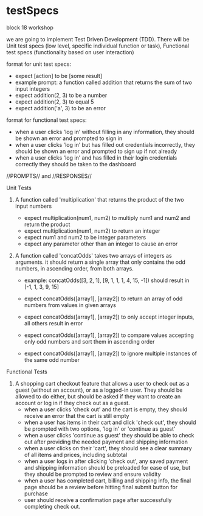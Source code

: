 # testSpecs
block 18 workshop

we are going to implement Test Driven Development (TDD). There will be Unit test specs (low level, specific individual function or task), Functional test specs (functionality based on user interaction)

format for unit test specs:
- expect [action] to be [some result]
- example prompt: a function called addition that returns the sum of two input integers
- expect addition(2, 3) to be a number
- expect addition(2, 3) to equal 5
- expect addition('a', 3) to be an error

format for functional test specs:
- when a user clicks 'log in' without filling in any information, they should be shown an error and prompted to sign in
- when a user clicks 'log in' but has filled out credentials incorrectly, they should be shown an error and prompted to sign up if not already
- when a user clicks 'log in' and has filled in their login credentials correctly they should be taken to the dashboard



//PROMPTS// and //RESPONSES//


Unit Tests

1. A function called 'multiplication' that returns the product of the two input numbers
   - expect multiplication(num1, num2) to multiply num1 and num2 and return the product
   - expect multiplication(num1, num2) to return an integer
   - expect num1 and num2 to be integer parameters
   - expect any parameter other than an integer to cause an error
  
     
2. A function called 'concatOdds' takes two arrays of integers as arguments. it should return a single array that only contains the odd numbers, in ascending order, from both arrays.
   - example: concatOdds([3, 2, 1], [9, 1, 1, 1, 4, 15, -1]) should result in [-1, 1, 3, 9, 15]
  
   - expect concatOdds([array1], [array2]) to return an array of odd numbers from values in given arrays
   - expect concatOdds([array1], [array2]) to only accept integer inputs, all others result in error
   - expect concatOdds([array1], [array2]) to compare values accepting only odd numbers and sort them in ascending order
   - expect concatOdds([array1], [array2]) to ignore multiple instances of the same odd number
  


Functional Tests

1. A shopping cart checkout feature that allows a user to check out as a guest (without an account), or as a logged-in user. They should be allowed to do either, but should be asked if they want to create an account or log in if they check out as a guest.
   - when a user clicks 'check out' and the cart is empty, they should receive an error that the cart is still empty
   - when a user has items in their cart and click 'check out', they should be prompted with two options, 'log in' or 'continue as guest'
   - when a user clicks 'continue as guest' they should be able to check out after providing the needed payment and shipping information
   - when a user clicks on their 'cart', they should see a clear summary of all items and prices, including subtotal
   - when a user logs in after clicking 'check out', any saved payment and shipping information should be preloaded for ease of use, but they should be prompted to review and ensure validity
   - when a user has completed cart, billing and shipping info, the final page should be a review before hitting final submit button for purchase
   - user should receive a confirmation page after successfully completing check out.
